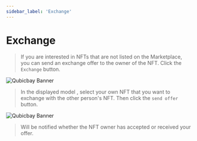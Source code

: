 ```yaml
---
sidebar_label: 'Exchange'
---
```


# Exchange

> If you are interested in NFTs that are not listed on the Marketplace, you can send an exchange offer to the owner of the NFT. Click the `Exchange` button.

![Qubicbay Banner](/img/qubicbay/Screenshot_23.png)

> In the displayed model , select your own NFT that you want to exchange with the other person's NFT. Then click the `send offer` button.

![Qubicbay Banner](/img/qubicbay/Screenshot_24.png)

> Will be notified whether the NFT owner has accepted or received your offer.
